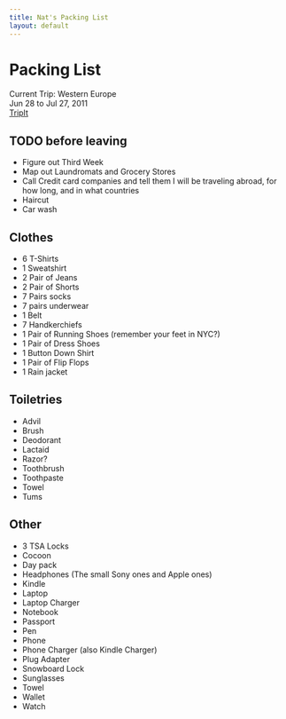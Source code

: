 ```yaml
---
title: Nat's Packing List
layout: default
---
```


# Packing List

Current Trip: Western Europe  
Jun 28 to Jul 27, 2011  
[TripIt](http://www.tripit.com/trip/public/id/165B1661343E)

## TODO before leaving
 
 * Figure out Third Week
 * Map out Laundromats and Grocery Stores
 * Call Credit card companies and tell them I will be traveling abroad, for how long, and in what countries
 * Haircut
 * Car wash

## Clothes

 * 6 T-Shirts
 * 1 Sweatshirt
 * 2 Pair of Jeans
 * 2 Pair of Shorts
 * 7 Pairs socks
 * 7 pairs underwear
 * 1 Belt
 * 7 Handkerchiefs
 * 1 Pair of Running Shoes (remember your feet in NYC?)
 * 1 Pair of Dress Shoes
 * 1 Button Down Shirt
 * 1 Pair of Flip Flops
 * 1 Rain jacket

## Toiletries

 * Advil
 * Brush
 * Deodorant
 * Lactaid
 * Razor?
 * Toothbrush
 * Toothpaste
 * Towel
 * Tums

## Other

 * 3 TSA Locks
 * Cocoon
 * Day pack
 * Headphones (The small Sony ones and Apple ones)
 * Kindle
 * Laptop
 * Laptop Charger
 * Notebook
 * Passport
 * Pen
 * Phone
 * Phone Charger (also Kindle Charger)
 * Plug Adapter
 * Snowboard Lock
 * Sunglasses
 * Towel
 * Wallet
 * Watch

